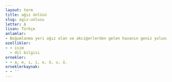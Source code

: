 ```yaml
---
layout: term
title: ağız ünlüsü
slug: agiz-unlusu
letter: A
lisan: Türkçe
anlamlar:
- Boğumlanma yeri ağız olan ve akciğerlerden gelen havanın geniz yoluna kaymadan ağız boşluğundan geçmesi ile oluşan ünlü; ağızsıl ünlü
ozellikler:
- - isim
  - dil bilgisi
ornekler:
- - a, e, ı, i, o, ö, u, ü.
orneklerkaynak:
- - ''
---
```

